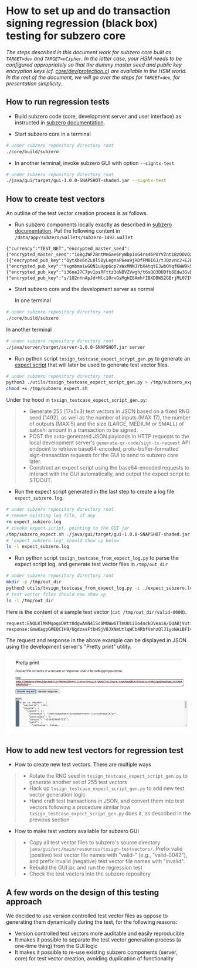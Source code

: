 # How to set up and do transaction signing regression (black box) testing for subzero core

*The steps described in this document work for subzero core built as
`TARGET=dev` and `TARGET=nCipher`. In the latter case, your HSM needs to be
configured appropriately so that the dummy master seed and public key
encryption keys (cf.
[core/dev/protection.c](https://github.com/square/subzero/blob/3d96ba033ad4aba2bceef20ec2dac5de4499efa7/core/src/dev/protection.c#L16-L25))
are available in the HSM world. In the rest of the document, we will go over
the steps for `TARGET=dev`, for presentation simplicity.*

## How to run regression tests

- Build subzero code (core, development server and user interface) as
instructed in [subzero documentation](./running_without_hsm.md).

- Start subzero core in a terminal

```bash
# under subzero repository directory root
./core/build/subzero
```

- In another terminal, invoke subzero GUI with option `--signtx-test`

```bash
# under subzero repository directory root
./java/gui/target/gui-1.0.0-SNAPSHOT-shaded.jar --signtx-test
```

## How to create test vectors

An outline of the test vector creation process is as follows.

- Run subzero components locally exactly as described in [subzero
documentation](https://subzero.readthedocs.io/en/master/running_without_hsm/).
Put the following content in `/data/app/subzero/wallets/subzero-1492.wallet`

```no-highlight
{"currency":"TEST_NET","encrypted_master_seed":{"encrypted_master_seed":"ioBg3WF2BntMnGae6PyWbp1VG4r446PUYVZnt1BzOOVQzHy3XeaqmBXS6tMbE9fsB0sR+Vi9xPgJcayN2uJsJNjEw7S77h9oUUpu0zWrYvl6iRAI4fcezOxbRcc="},"encrypted_pub_keys":[{"encrypted_pub_key":"OytXbV6n2L0l50yLegnaP6ea9jRDfFM0I6J/tJQzvnc2+E2Bleqvh4ZaIoTd7Nm6j9XRag1WYni/K0uoek/0rLnLNGZbrrQLNt5lkfTTcMZ72mEKTRkvRWbJwd8H+p86GLqSqgvofDSE5E5EkgYGhIGSkFy8dLpXK4jpYxAQGrIQ2tNeXKKw2nNPOQ=="},{"encrypted_pub_key":"YxgmbmaiwGON1uHpp6cp7sWxMNNJYbX4tqtEJwbOYqfKWW9k56V/uguQrliIwaG2X7ca6VJ01YQiiMdJciQzb3w182R/HsGiYYdMuHP0PNjVk9ScYby38ofTUfjW8ihUFFjM6FSs7WzZAFCuQ04bNNATuGfdXQK8pgoCHKWKTJ2c3alaZvIauwzkfQ=="},{"encrypted_pub_key":"i36ne27C7pv1psRFttz3oNBVZVwgh/t6sQO3DUDfb6Edw3GvDAea3oPQ3Fm5No3JBWp5/SARPva29lPdi4X4mz+qde2nPYMvIJtW0ndAUGU2kw9dhzVY/FZ8XGnIH33otuKE2i+HxOYwxk6+EqS1WEoWEqRe2LO8h1DTg9GsYzzTyjSj2OKIOGc02A=="},{"encrypted_pub_key":"s/1O2nYnApJd+Mlc10rvGsMghE8AmhfIBXDBW52GBrjML07IVF3pZsgPKt4mLpsf2aUcHYn4P276jrdN1rCCxlkz1haxZawNOD0RUdocg5/h6GjaeOqJVxI6hgD3xqJRT+8e2OjVLwJWSmwbX2ckeKz+u76bFNxiCP2g+UCT94s8amrAeQTLXwF9lg=="}]}
```

- Start subzero core and the development server as normal

  In one terminal

```bash
# under subzero repository directory root
./core/build/subzero
```

  In another terminal

```bash
# under subzero repository directory root
./java/server/target/server-1.0.0-SNAPSHOT.jar server
```

- Run python script `txsign_testcase_expect_scrypt_gen.py` to generate an
[expect script](https://core.tcl-lang.org/expect/index) that will later be
used to generate test vector files.

```bash
# under subzero repository directory root
python3 ./utils/txsign_testcase_expect_script_gen.py > /tmp/subzero_expect.sh
chmod +x /tmp/subzero_expect.sh
```

Under the hood in `txsign_testcase_expect_script_gen.py`:

>   - Generate 255 (17x5x3) test vectors in JSON based on a fixed RNG seed
>   (1492), as well as the number of inputs (MAX 17), the number of outputs
>   (MAX 5) and the size (LARGE, MEDIUM or SMALL) of satoshi amount in a
>   transaction to be signed.
>   - POST the auto-generated JSON payloads in HTTP requests to the local
>   development server's `generate-qr-code/sign-tx-request` API endpoint to
>   retrieve base64-encoded, proto-buffer-formatted sign-transaction requests
>   for the GUI to send to subzero core later.
>   - Construct an expect script using the base64-encoded requests to
>   interact with the GUI automatically, and output the expect script to
>   STDOUT.

- Run the expect script generated in the last step to create a log file
`expect_subzero.log`.

```bash
# under subzero repository directory root
# remove existing log file, if any
rm expect_subzero.log
# invoke expect script, pointing to the GUI jar
/tmp/subzero_expect.sh ./java/gui/target/gui-1.0.0-SNAPSHOT-shaded.jar
# 'expect_subzero.log' should show up below
ls -l expect_subzero.log
```

- Run python script `txsign_testcase_from_expect_log.py` to parse the
expect script log, and generate test vector files in `/tmp/out_dir`

```bash
# under subzero repository directory root
mkdir -p /tmp/out_dir
python3 utils/txsign_testcase_from_expect_log.py -i ./expect_subzero.log -o /tmp/out_dir
# test vector files should now show up
ls -l /tmp/out_dir
```

Here is the content of a sample test vector (`cat /tmp/out_dir/valid-0000`).

```no-highlight
request:ENQLKlMKMgogxDWtt0dgwAmN4ISc0MOWwGTTmUUiiIo4nckDVeaiA/QQABjVutiZprYJIgQQABgGEhAIh6nDxsznCBACGgQQABgDGAAiACkAAAAAAAAAAA==
response:GmwKagpGMEQCIH9/UgdzasFtbHSjV8JXNmUtlqWCb4RbfVehzQlJ1yoNAiBFIvAVeuXCEDCubBygIz1xWrfY0f+o3gV7QAUH44wqkRIggyGhJCTpuwc9nmvbRzbdsOGZ5NDOzJTTjJCDJgn7/os=
```

The request and response in the above example can be displayed in JSON using
the development server's "Pretty print" utility.

![Subzero server: pretty print](./subzero-server-pprint.png)

## How to add new test vectors for regression test

- How to create new test vectors. There are multiple ways

>  - Rotate the RNG seed in `txsign_testcase_expect_script_gen.py` to
>  generate another set of 255 test vectors
>  - Hack up `txsign_testcase_expect_script_gen.py` to add new test vector
>  generation logic
>  - Hand craft test transactions in JSON, and convert them into test vectors
>  following a procedure similar how `txsign_testcase_expect_script_gen.py`
>  does it, as described in the previous section

- How to make test vectors available for subzero GUI

>  - Copy all test vector files to subzero's source directory
>  `java/gui/src/main/resources/txsign-testvectors/`. Prefix valid (positive)
>  test vector file names with "valid-" (e.g., "valid-0042"), and prefix invalid
>  (negative) test vector file names with "invalid".
>  - Rebuild the GUI jar, and run the regression test
>  - Check the test vectors into the subzero repository

## A few words on the design of this testing approach

We decided to use version controlled test vector files as oppose to
generating them dynamically during the test, for the following reasons:

- Version controlled test vectors more auditable and easily reproducible
- It makes it possible to separate the test vector generation process (a
one-time thing) from the GUI logic
- It makes it possible to re-use existing subzero components (server, core)
for test vector creation, avoiding duplication of functionality
